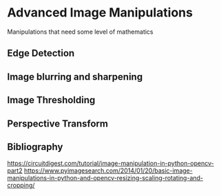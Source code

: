# Advanced Image Manipulations

Manipulations that need some level of mathematics

## Edge Detection


## Image blurring and sharpening


## Image Thresholding


## Perspective Transform


## Bibliography

https://circuitdigest.com/tutorial/image-manipulation-in-python-opencv-part2
https://www.pyimagesearch.com/2014/01/20/basic-image-manipulations-in-python-and-opencv-resizing-scaling-rotating-and-cropping/
